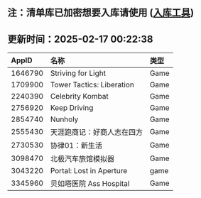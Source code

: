 ## 注：清单库已加密想要入库请使用 ([入库工具](https://github.com/BlankTMing/ManifestAutoUpdate/releases))

## 更新时间：2025-02-17 00:22:38
| AppID | 名称 | 类型  |
| :-------------------- | :----------------------------- | :----------- |
| 1646790 | Striving for Light| Game |
| 1709900 | Tower Tactics: Liberation| Game |
| 2240390 | Celebrity Kombat| Game |
| 2756920 | Keep Driving| Game |
| 2854740 | Nunholy| Game |
| 2555430 | 天涯跑商记：好商人志在四方| Game |
| 2730530 | 协律01：新生活| Game |
| 3098470 | 北极汽车旅馆模拟器| Game |
| 3043220 | Portal: Lost in Aperture| game |
| 3345960 | 贝如塔医院 Ass Hospital| Game |
